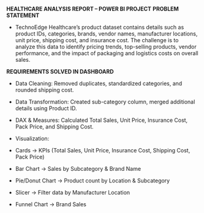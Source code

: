 **HEALTHCARE ANALYSIS REPORT – POWER BI PROJECT**
**PROBLEM STATEMENT**
- TechnoEdge Healthcare’s product dataset contains details
such as product IDs, categories, brands, vendor names,
manufacturer locations, unit price, shipping cost, and
insurance cost. The challenge is to analyze this data to
identify pricing trends, top-selling products, vendor
performance, and the impact of packaging and logistics
costs on overall sales.

**REQUIREMENTS SOLVED IN DASHBOARD**
- Data Cleaning: Removed duplicates, standardized categories,
and rounded shipping cost.

- Data Transformation: Created sub-category column, merged
additional details using Product ID.

- DAX & Measures: Calculated Total Sales, Unit Price, Insurance
Cost, Pack Price, and Shipping Cost.

- Visualization:
  
- Cards → KPIs (Total Sales, Unit Price, Insurance Cost, Shipping
Cost, Pack Price)

- Bar Chart → Sales by Subcategory & Brand Name
  
- Pie/Donut Chart → Product count by Location & Subcategory
  
- Slicer → Filter data by Manufacturer Location
  
- Funnel Chart → Brand Sales
